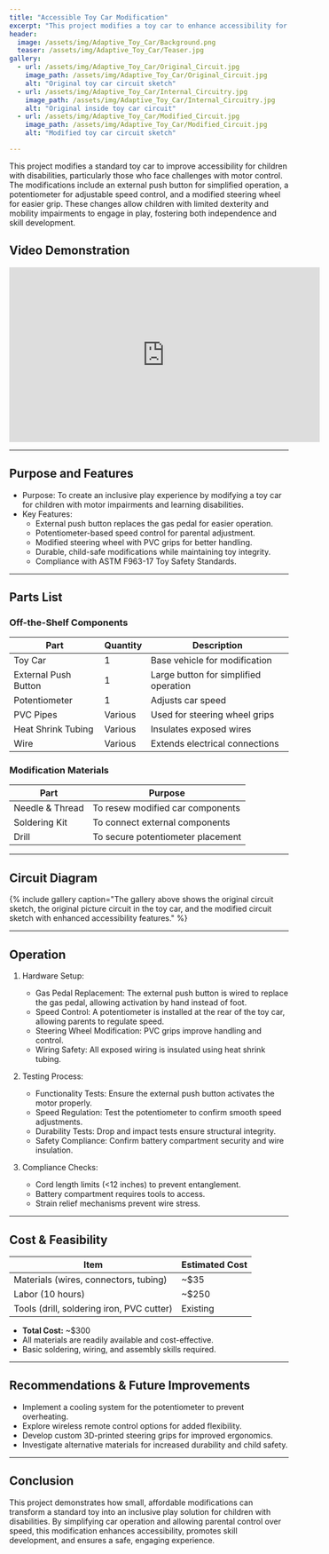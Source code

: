 ```yaml
---
title: "Accessible Toy Car Modification"
excerpt: "This project modifies a toy car to enhance accessibility for children with disabilities, using an external push button, a potentiometer for speed control, and a modified steering wheel."
header:
  image: /assets/img/Adaptive_Toy_Car/Background.png
  teaser: /assets/img/Adaptive_Toy_Car/Teaser.jpg
gallery:
  - url: /assets/img/Adaptive_Toy_Car/Original_Circuit.jpg
    image_path: /assets/img/Adaptive_Toy_Car/Original_Circuit.jpg
    alt: "Original toy car circuit sketch"
  - url: /assets/img/Adaptive_Toy_Car/Internal_Circuitry.jpg
    image_path: /assets/img/Adaptive_Toy_Car/Internal_Circuitry.jpg
    alt: "Original inside toy car circuit"
  - url: /assets/img/Adaptive_Toy_Car/Modified_Circuit.jpg
    image_path: /assets/img/Adaptive_Toy_Car/Modified_Circuit.jpg
    alt: "Modified toy car circuit sketch"

---
```


This project modifies a standard toy car to improve accessibility for children with disabilities, particularly those who face challenges with motor control. The modifications include an external push button for simplified operation, a potentiometer for adjustable speed control, and a modified steering wheel for easier grip. These changes allow children with limited dexterity and mobility impairments to engage in play, fostering both independence and skill development.

## Video Demonstration
<iframe width="560" height="315" src="https://www.youtube.com/embed/eiFa-loAUUQ" frameborder="0" allowfullscreen></iframe>

---

## Purpose and Features
- Purpose: To create an inclusive play experience by modifying a toy car for children with motor impairments and learning disabilities.
- Key Features:
  - External push button replaces the gas pedal for easier operation.
  - Potentiometer-based speed control for parental adjustment.
  - Modified steering wheel with PVC grips for better handling.
  - Durable, child-safe modifications while maintaining toy integrity.
  - Compliance with ASTM F963-17 Toy Safety Standards.

---

## Parts List
### Off-the-Shelf Components

| Part                 | Quantity | Description                             |
|----------------------|----------|-----------------------------------------|
| Toy Car             | 1        | Base vehicle for modification          |
| External Push Button | 1        | Large button for simplified operation  |
| Potentiometer       | 1        | Adjusts car speed                      |
| PVC Pipes          | Various   | Used for steering wheel grips          |
| Heat Shrink Tubing | Various   | Insulates exposed wires                |
| Wire               | Various   | Extends electrical connections         |

### Modification Materials

| Part          | Purpose                        |
|--------------|--------------------------------|
| Needle & Thread | To resew modified car components |
| Soldering Kit  | To connect external components |
| Drill         | To secure potentiometer placement |

---

## Circuit Diagram
{% include gallery caption="The gallery above shows the original circuit sketch, the original picture circuit in the toy car, and the modified circuit sketch with enhanced accessibility features." %}

---

## Operation

1. Hardware Setup:
    - Gas Pedal Replacement: The external push button is wired to replace the gas pedal, allowing activation by hand instead of foot.
    - Speed Control: A potentiometer is installed at the rear of the toy car, allowing parents to regulate speed.
    - Steering Wheel Modification: PVC grips improve handling and control.
    - Wiring Safety: All exposed wiring is insulated using heat shrink tubing.

2. Testing Process:
    - Functionality Tests: Ensure the external push button activates the motor properly.
    - Speed Regulation: Test the potentiometer to confirm smooth speed adjustments.
    - Durability Tests: Drop and impact tests ensure structural integrity.
    - Safety Compliance: Confirm battery compartment security and wire insulation.

3. Compliance Checks:
    - Cord length limits (<12 inches) to prevent entanglement.
    - Battery compartment requires tools to access.
    - Strain relief mechanisms prevent wire stress.

---

## Cost & Feasibility

| Item                                | Estimated Cost  |
|-------------------------------------|----------------|
| Materials (wires, connectors, tubing) | ~$35          |
| Labor (10 hours)                   | ~$250         |
| Tools (drill, soldering iron, PVC cutter) | Existing |

- **Total Cost:** ~$300  
- All materials are readily available and cost-effective.  
- Basic soldering, wiring, and assembly skills required.  

---

## Recommendations & Future Improvements
- Implement a cooling system for the potentiometer to prevent overheating.
- Explore wireless remote control options for added flexibility.
- Develop custom 3D-printed steering grips for improved ergonomics.
- Investigate alternative materials for increased durability and child safety.

---

## Conclusion
This project demonstrates how small, affordable modifications can transform a standard toy into an inclusive play solution for children with disabilities. By simplifying car operation and allowing parental control over speed, this modification enhances accessibility, promotes skill development, and ensures a safe, engaging experience.
